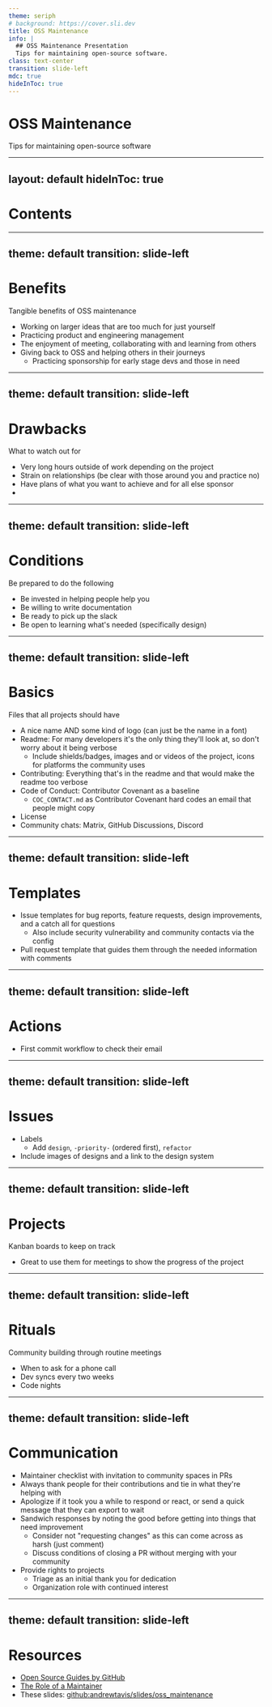 ```yaml
---
theme: seriph
# background: https://cover.sli.dev
title: OSS Maintenance
info: |
  ## OSS Maintenance Presentation
  Tips for maintaining open-source software.
class: text-center
transition: slide-left
mdc: true
hideInToc: true
---
```


# OSS Maintenance

Tips for maintaining open-source software

<!--
Slide notes.
-->

---
layout: default
hideInToc: true
---

# Contents

<Toc text-md />

<!--
Slide notes.
-->

---
theme: default
transition: slide-left
---

# Benefits

Tangible benefits of OSS maintenance

- Working on larger ideas that are too much for just yourself
- Practicing product and engineering management
- The enjoyment of meeting, collaborating with and learning from others
- Giving back to OSS and helping others in their journeys
  - Practicing sponsorship for early stage devs and those in need

<!--
Slide notes.
-->

---
theme: default
transition: slide-left
---

# Drawbacks

What to watch out for

- Very long hours outside of work depending on the project
- Strain on relationships (be clear with those around you and practice no)
- Have plans of what you want to achieve and for all else sponsor
-

<!--
Slide notes.
-->

---
theme: default
transition: slide-left
---

# Conditions

Be prepared to do the following

- Be invested in helping people help you
- Be willing to write documentation
- Be ready to pick up the slack
- Be open to learning what's needed (specifically design)

<!--
Slide notes.
-->

---
theme: default
transition: slide-left
---

# Basics

Files that all projects should have

- A nice name AND some kind of logo (can just be the name in a font)
- Readme: For many developers it's the only thing they'll look at, so don't worry about it being verbose
  - Include shields/badges, images and or videos of the project, icons for platforms the community uses
- Contributing: Everything that's in the readme and that would make the readme too verbose
- Code of Conduct: Contributor Covenant as a baseline
  - `COC_CONTACT.md` as Contributor Covenant hard codes an email that people might copy
- License
- Community chats: Matrix, GitHub Discussions, Discord

<!--
Slide notes.
-->

---
theme: default
transition: slide-left
---

# Templates

- Issue templates for bug reports, feature requests, design improvements, and a catch all for questions
  - Also include security vulnerability and community contacts via the config
- Pull request template that guides them through the needed information with comments

<!--
Slide notes.
-->

---
theme: default
transition: slide-left
---

# Actions

- First commit workflow to check their email

<!--
Slide notes.
-->

---
theme: default
transition: slide-left
---

# Issues

- Labels
  - Add `design`, `-priority-` (ordered first), `refactor`
- Include images of designs and a link to the design system

<!--
Slide notes.
-->

---
theme: default
transition: slide-left
---

# Projects

Kanban boards to keep on track

- Great to use them for meetings to show the progress of the project

<!--
Slide notes.
-->

---
theme: default
transition: slide-left
---

# Rituals

Community building through routine meetings

- When to ask for a phone call
- Dev syncs every two weeks
- Code nights

<!--
Slide notes.
-->

---
theme: default
transition: slide-left
---

# Communication

- Maintainer checklist with invitation to community spaces in PRs
- Always thank people for their contributions and tie in what they're helping with
- Apologize if it took you a while to respond or react, or send a quick message that they can export to wait
- Sandwich responses by noting the good before getting into things that need improvement
  - Consider not "requesting changes" as this can come across as harsh (just comment)
  - Discuss conditions of closing a PR without merging with your community
- Provide rights to projects
  - Triage as an initial thank you for dedication
  - Organization role with continued interest

<!--
Slide notes.
-->

---
theme: default
transition: slide-left
---

# Resources

- [Open Source Guides by GitHub](https://opensource.guide/)
- [The Role of a Maintainer](https://matthewrocklin.com/blog/2019/05/18/maintainer)
- These slides: [github:andrewtavis/slides/oss_maintenance](https://github.com/andrewtavis/slides/tree/main/oss_maintenance)

<!--
Slide notes.
-->

